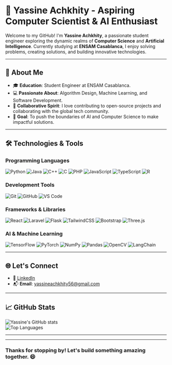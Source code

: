 # 🌟 Yassine Achkhity - Aspiring Computer Scientist & AI Enthusiast

Welcome to my GitHub! I'm **Yassine Achkhity**, a passionate student engineer exploring the dynamic realms of **Computer Science** and **Artificial Intelligence**. Currently studying at **ENSAM Casablanca**, I enjoy solving problems, creating solutions, and building innovative technologies.

---

## 🚀 About Me

- 🎓 **Education**: Student Engineer at ENSAM Casablanca.
- 💻 **Passionate About**: Algorithm Design, Machine Learning, and Software Development.
- 🤝 **Collaborative Spirit**: I love contributing to open-source projects and collaborating with the global tech community.
- 🎯 **Goal**: To push the boundaries of AI and Computer Science to make impactful solutions.

---

## 🛠️ Technologies & Tools

### Programming Languages

![Python](https://img.shields.io/badge/Python-3776AB?style=for-the-badge&logo=python&logoColor=white) ![Java](https://img.shields.io/badge/Java-007396?style=for-the-badge&logo=java&logoColor=white) ![C++](https://img.shields.io/badge/C++-00599C?style=for-the-badge&logo=c%2B%2B&logoColor=white) ![C](https://img.shields.io/badge/C-A8B9CC?style=for-the-badge&logo=c&logoColor=white) ![PHP](https://img.shields.io/badge/PHP-777BB4?style=for-the-badge&logo=php&logoColor=white) ![JavaScript](https://img.shields.io/badge/JavaScript-F7DF1E?style=for-the-badge&logo=javascript&logoColor=black) ![TypeScript](https://img.shields.io/badge/TypeScript-3178C6?style=for-the-badge&logo=typescript&logoColor=white) ![R](https://img.shields.io/badge/R-276DC3?style=for-the-badge&logo=r&logoColor=white)

### Development Tools

![Git](https://img.shields.io/badge/Git-F05032?style=for-the-badge&logo=git&logoColor=white) ![GitHub](https://img.shields.io/badge/GitHub-181717?style=for-the-badge&logo=github&logoColor=white) ![VS Code](https://img.shields.io/badge/VS_Code-007ACC?style=for-the-badge&logo=visual-studio-code&logoColor=white)

### Frameworks & Libraries

![React](https://img.shields.io/badge/React-61DAFB?style=for-the-badge&logo=react&logoColor=black) ![Laravel](https://img.shields.io/badge/Laravel-FF2D20?style=for-the-badge&logo=laravel&logoColor=white) ![Flask](https://img.shields.io/badge/Flask-000000?style=for-the-badge&logo=flask&logoColor=white) ![TailwindCSS](https://img.shields.io/badge/TailwindCSS-06B6D4?style=for-the-badge&logo=tailwindcss&logoColor=white) ![Bootstrap](https://img.shields.io/badge/Bootstrap-7952B3?style=for-the-badge&logo=bootstrap&logoColor=white) ![Three.js](https://img.shields.io/badge/Three.js-000000?style=for-the-badge&logo=three.js&logoColor=white) 
### AI & Machine Learning

![TensorFlow](https://img.shields.io/badge/TensorFlow-FF6F00?style=for-the-badge&logo=tensorflow&logoColor=white) ![PyTorch](https://img.shields.io/badge/PyTorch-EE4C2C?style=for-the-badge&logo=pytorch&logoColor=white) ![NumPy](https://img.shields.io/badge/NumPy-013243?style=for-the-badge&logo=numpy&logoColor=white) ![Pandas](https://img.shields.io/badge/Pandas-150458?style=for-the-badge&logo=pandas&logoColor=white)  ![OpenCV](https://img.shields.io/badge/OpenCV-5C3EE8?style=for-the-badge&logo=opencv&logoColor=white) ![LangChain](https://img.shields.io/badge/LangChain-2D3E50?style=for-the-badge&logoColor=white)


---

## 🌐 Let's Connect

- 💼 [LinkedIn](https://www.linkedin.com/in/yassine-achkhity)
- 📬 **Email**: [yassineachkhity56@gmail.com](mailto:yassineachkhity56@gmail.com)

---

## 📈 GitHub Stats

![Yassine's GitHub stats](https://github-readme-stats.vercel.app/api?username=yassineachkhity&show_icons=true&theme=radical)  
![Top Languages](https://github-readme-stats.vercel.app/api/top-langs/?username=yassineachkhity&layout=compact&theme=radical)

---
<!--
## 🌟 Featured Projects

### 🔍 **[Project Name 1](https://github.com/link-to-project)**
🚀 Brief description of the project. Tech Stack: `Python`, `TensorFlow`, `Flask`

### 🛠️ **[Project Name 2](https://github.com/link-to-project)**
💡 Brief description of the project. Tech Stack: `Java`, `Spring Boot`

### 🤖 **[Project Name 3](https://github.com/link-to-project)**
🔬 Brief description of the project. Tech Stack: `C++`, `OpenCV`
-->
---

### Thanks for stopping by! Let's build something amazing together. 😄

